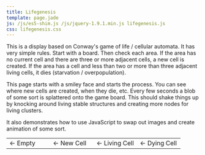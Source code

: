 ```yaml
---
title: Lifegenesis
template: page.jade
js: /js/es5-shim.js /js/jquery-1.9.1.min.js lifegenesis.js
css: lifegenesis.css
---
```


This is a display based on Conway's game of life / cellular automata.  It has very simple rules.  Start with a board.  Then check each area.  If the area has no current cell and there are three or more adjacent cells, a new cell is created.  If the area has a cell and less than two or more than three adjacent living cells, it dies (starvation / overpopulation).

This page starts with a smiley face and starts the process.  You can see where new cells are created, when they die, etc.  Every few seconds a blob of some sort is splattered onto the game board.  This should shake things up by knocking around living stable structures and creating more nodes for living clusters.

It also demonstrates how to use JavaScript to swap out images and create animation of some sort.

<table width=100%>
<tr><td width=25%>
<div class="cell state0"></div> &larr; Empty
</td><td width=25%>
<div class="cell state1"></div> &larr; New Cell
</td><td width=25%>
<div class="cell state2"></div> &larr; Living Cell
</td><td width=25%>
<div class="cell state3"></div> &larr; Dying Cell
</td></tr></table>

<div class="lifegenesis"></div>

